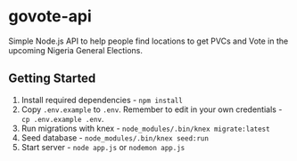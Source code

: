 # govote-api
Simple Node.js API to help people find locations to get PVCs and Vote in the upcoming Nigeria General Elections.

## Getting Started
1. Install required dependencies - `npm install`
2. Copy `.env.example` to `.env`. Remember to edit in your own credentials - `cp .env.example .env`.
3. Run migrations with knex - `node_modules/.bin/knex migrate:latest`
4. Seed database - `node_modules/.bin/knex seed:run`
5. Start server - `node app.js` or `nodemon app.js`
